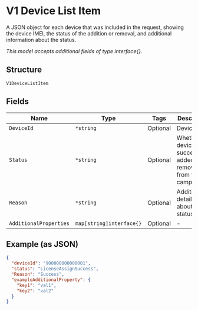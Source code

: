 
# V1 Device List Item

A JSON object for each device that was included in the request, showing the device IMEI, the status of the addition or removal, and additional information about the status.

*This model accepts additional fields of type interface{}.*

## Structure

`V1DeviceListItem`

## Fields

| Name | Type | Tags | Description |
|  --- | --- | --- | --- |
| `DeviceId` | `*string` | Optional | Device IMEI. |
| `Status` | `*string` | Optional | Whether the device was successfully added or removed from the campaign. |
| `Reason` | `*string` | Optional | Additional details about the status. |
| `AdditionalProperties` | `map[string]interface{}` | Optional | - |

## Example (as JSON)

```json
{
  "deviceId": "900000000000001",
  "status": "LicenseAssignSuccess",
  "Reason": "Success",
  "exampleAdditionalProperty": {
    "key1": "val1",
    "key2": "val2"
  }
}
```

